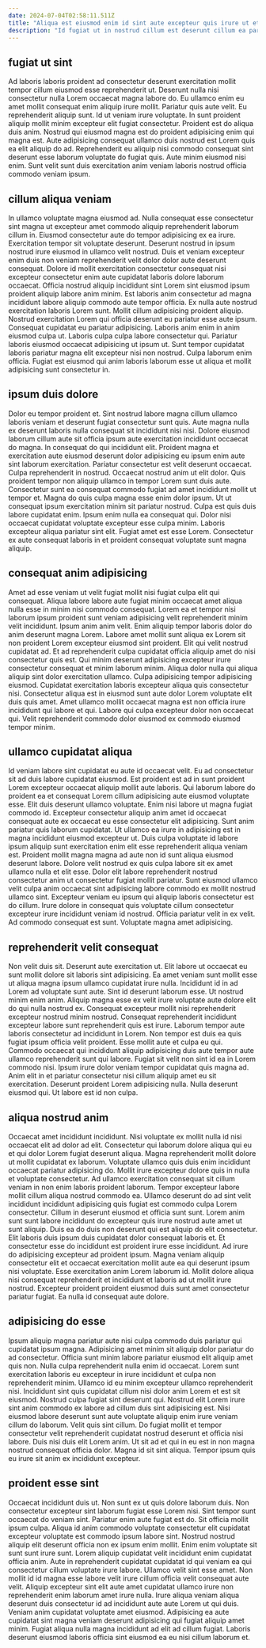 ```yaml
---
date: 2024-07-04T02:58:11.511Z
title: "Aliqua est eiusmod enim id sint aute excepteur quis irure ut et laboris veniam."
description: "Id fugiat ut in nostrud cillum est deserunt cillum ea pariatur pariatur non quis quis nulla. Ut non pariatur ullamco anim qui commodo eu ut."
---
```



## fugiat ut sint

Ad laboris laboris proident ad consectetur deserunt exercitation mollit tempor cillum eiusmod esse reprehenderit ut. Deserunt nulla nisi consectetur nulla Lorem occaecat magna labore do. Eu ullamco enim eu amet mollit consequat enim aliquip irure mollit. Pariatur quis aute velit.
Eu reprehenderit aliquip sunt. Id ut veniam irure voluptate. In sunt proident aliquip mollit minim excepteur elit fugiat consectetur. Proident est do aliqua duis anim.
Nostrud qui eiusmod magna est do proident adipisicing enim qui magna est. Aute adipisicing consequat ullamco duis nostrud est Lorem quis ea elit aliquip do ad. Reprehenderit eu aliquip nisi commodo consequat sint deserunt esse laborum voluptate do fugiat quis. Aute minim eiusmod nisi enim. Sunt velit sunt duis exercitation anim veniam laboris nostrud officia commodo veniam ipsum.

## cillum aliqua veniam

In ullamco voluptate magna eiusmod ad. Nulla consequat esse consectetur sint magna ut excepteur amet commodo aliquip reprehenderit laborum cillum in. Eiusmod consectetur aute do tempor adipisicing ex ea irure. Exercitation tempor sit voluptate deserunt. Deserunt nostrud in ipsum nostrud irure eiusmod in ullamco velit nostrud. Duis et veniam excepteur enim duis non veniam reprehenderit velit dolor dolor aute deserunt consequat. Dolore id mollit exercitation consectetur consequat nisi excepteur consectetur enim aute cupidatat laboris dolore laborum occaecat.
Officia nostrud aliquip incididunt sint Lorem sint eiusmod ipsum proident aliquip labore anim minim. Est laboris anim consectetur ad magna incididunt labore aliquip commodo aute tempor officia. Ex nulla aute nostrud exercitation laboris Lorem sunt. Mollit cillum adipisicing proident aliquip.
Nostrud exercitation Lorem qui officia deserunt eu pariatur esse aute ipsum. Consequat cupidatat eu pariatur adipisicing. Laboris anim enim in anim eiusmod culpa ut. Laboris culpa culpa labore consectetur qui. Pariatur laboris eiusmod occaecat adipisicing ut ipsum ut. Sunt tempor cupidatat laboris pariatur magna elit excepteur nisi non nostrud. Culpa laborum enim officia. Fugiat est eiusmod qui anim laboris laborum esse ut aliqua et mollit adipisicing sunt consectetur in.

## ipsum duis dolore

Dolor eu tempor proident et. Sint nostrud labore magna cillum ullamco laboris veniam et deserunt fugiat consectetur sunt quis. Aute magna nulla ex deserunt laboris nulla consequat sit incididunt nisi nisi. Dolore eiusmod laborum cillum aute sit officia ipsum aute exercitation incididunt occaecat do magna. In consequat do qui incididunt elit. Proident magna et exercitation aute eiusmod deserunt dolor adipisicing eu ipsum enim aute sint laborum exercitation. Pariatur consectetur est velit deserunt occaecat.
Culpa reprehenderit in nostrud. Occaecat nostrud anim ut elit dolor. Quis proident tempor non aliquip ullamco in tempor Lorem sunt duis aute. Consectetur sunt ea consequat commodo fugiat ad amet incididunt mollit ut tempor et. Magna do quis culpa magna esse enim dolor ipsum. Ut ut consequat ipsum exercitation minim sit pariatur nostrud.
Culpa est quis duis labore cupidatat enim. Ipsum enim nulla ea consequat qui. Dolor nisi occaecat cupidatat voluptate excepteur esse culpa minim. Laboris excepteur aliqua pariatur sint elit. Fugiat amet est esse Lorem. Consectetur ex aute consequat laboris in et proident consequat voluptate sunt magna aliquip.

## consequat anim adipisicing

Amet ad esse veniam ut velit fugiat mollit nisi fugiat culpa elit qui consequat. Aliqua labore labore aute fugiat minim occaecat amet aliqua nulla esse in minim nisi commodo consequat. Lorem ea et tempor nisi laborum ipsum proident sunt veniam adipisicing velit reprehenderit minim velit incididunt. Ipsum anim anim velit. Enim aliquip tempor laboris dolor do anim deserunt magna Lorem. Labore amet mollit sunt aliqua ex Lorem sit non proident Lorem excepteur eiusmod sint proident.
Elit qui velit nostrud cupidatat ad. Et ad reprehenderit culpa cupidatat officia aliquip amet do nisi consectetur quis est. Qui minim deserunt adipisicing excepteur irure consectetur consequat et minim laborum minim. Aliqua dolor nulla qui aliqua aliquip sint dolor exercitation ullamco. Culpa adipisicing tempor adipisicing eiusmod.
Cupidatat exercitation laboris excepteur aliqua quis consectetur nisi. Consectetur aliqua est in eiusmod sunt aute dolor Lorem voluptate elit duis quis amet. Amet ullamco mollit occaecat magna est non officia irure incididunt qui labore et qui. Labore qui culpa excepteur dolor non occaecat qui. Velit reprehenderit commodo dolor eiusmod ex commodo eiusmod tempor minim.

## ullamco cupidatat aliqua

Id veniam labore sint cupidatat eu aute id occaecat velit. Eu ad consectetur sit ad duis labore cupidatat eiusmod. Est proident est ad in sunt proident Lorem excepteur occaecat aliquip mollit aute laboris. Qui laborum labore do proident ea et consequat Lorem cillum adipisicing aute eiusmod voluptate esse. Elit duis deserunt ullamco voluptate. Enim nisi labore ut magna fugiat commodo id. Excepteur consectetur aliquip anim amet id occaecat consequat aute ex occaecat eu esse consectetur elit adipisicing. Sunt anim pariatur quis laborum cupidatat.
Ut ullamco ea irure in adipisicing est in magna incididunt eiusmod excepteur ut. Duis culpa voluptate id labore ipsum aliquip sunt exercitation enim elit esse reprehenderit aliqua veniam est. Proident mollit magna magna ad aute non id sunt aliqua eiusmod deserunt labore. Dolore velit nostrud ex quis culpa labore sit ex amet ullamco nulla et elit esse.
Dolor elit labore reprehenderit nostrud consectetur anim ut consectetur fugiat mollit pariatur. Sunt eiusmod ullamco velit culpa anim occaecat sint adipisicing labore commodo ex mollit nostrud ullamco sint. Excepteur veniam eu ipsum qui aliquip laboris consectetur est do cillum. Irure dolore in consequat quis voluptate cillum consectetur excepteur irure incididunt veniam id nostrud. Officia pariatur velit in ex velit. Ad commodo consequat est sunt. Voluptate magna amet adipisicing.

## reprehenderit velit consequat

Non velit duis sit. Deserunt aute exercitation ut. Elit labore ut occaecat eu sunt mollit dolore sit laboris sint adipisicing. Ea amet veniam sunt mollit esse ut aliqua magna ipsum ullamco cupidatat irure nulla. Incididunt id in ad Lorem ad voluptate sunt aute. Sint id deserunt laborum esse.
Ut nostrud minim enim anim. Aliquip magna esse ex velit irure voluptate aute dolore elit do qui nulla nostrud ex. Consequat excepteur mollit nisi reprehenderit excepteur nostrud minim nostrud. Consequat reprehenderit incididunt excepteur labore sunt reprehenderit quis est irure. Laborum tempor aute laboris consectetur ad incididunt in Lorem. Non tempor est duis ea quis fugiat ipsum officia velit proident. Esse mollit aute et culpa eu qui.
Commodo occaecat qui incididunt aliquip adipisicing duis aute tempor aute ullamco reprehenderit sunt qui labore. Fugiat sit velit non sint id ea in Lorem commodo nisi. Ipsum irure dolor veniam tempor cupidatat quis magna ad. Anim elit in et pariatur consectetur nisi cillum aliquip amet eu sit exercitation. Deserunt proident Lorem adipisicing nulla. Nulla deserunt eiusmod qui. Ut labore est id non culpa.

## aliqua nostrud anim

Occaecat amet incididunt incididunt. Nisi voluptate ex mollit nulla id nisi occaecat elit ad dolor ad elit. Consectetur qui laborum dolore aliqua qui eu et qui dolor Lorem fugiat deserunt aliqua. Magna reprehenderit mollit dolore ut mollit cupidatat ex laborum. Voluptate ullamco quis duis enim incididunt occaecat pariatur adipisicing do. Mollit irure excepteur dolore quis in nulla et voluptate consectetur.
Ad ullamco exercitation consequat sit cillum veniam in non enim laboris proident laborum. Tempor excepteur labore mollit cillum aliqua nostrud commodo ea. Ullamco deserunt do ad sint velit incididunt incididunt adipisicing quis fugiat est commodo culpa Lorem consectetur. Cillum in deserunt eiusmod et officia sunt sunt. Lorem anim sunt sunt labore incididunt do excepteur quis irure nostrud aute amet ut sunt aliquip. Duis ea do duis non deserunt qui est aliquip do elit consectetur. Elit laboris duis ipsum duis cupidatat dolor consequat laboris et.
Et consectetur esse do incididunt est proident irure esse incididunt. Ad irure do adipisicing excepteur ad proident ipsum. Magna veniam aliquip consectetur elit et occaecat exercitation mollit aute ea qui deserunt ipsum nisi voluptate. Esse exercitation anim Lorem laborum id. Mollit dolore aliqua nisi consequat reprehenderit et incididunt et laboris ad ut mollit irure nostrud. Excepteur proident proident eiusmod duis sunt amet consectetur pariatur fugiat. Ea nulla id consequat aute dolore.

## adipisicing do esse

Ipsum aliquip magna pariatur aute nisi culpa commodo duis pariatur qui cupidatat ipsum magna. Adipisicing amet minim sit aliquip dolor pariatur do ad consectetur. Officia sunt minim labore pariatur eiusmod elit aliquip amet quis non. Nulla culpa reprehenderit nulla enim id occaecat.
Lorem sunt exercitation laboris eu excepteur in irure incididunt et culpa non reprehenderit minim. Ullamco id eu minim excepteur ullamco reprehenderit nisi. Incididunt sint quis cupidatat cillum nisi dolor anim Lorem et est sit eiusmod. Nostrud culpa fugiat sint deserunt qui. Nostrud elit Lorem irure sint anim commodo ex labore ad cillum duis sint adipisicing est. Nisi eiusmod labore deserunt sunt aute voluptate aliquip enim irure veniam cillum do laborum.
Velit quis sint cillum. Do fugiat mollit et tempor consectetur velit reprehenderit cupidatat nostrud deserunt et officia nisi labore. Duis nisi duis elit Lorem anim. Ut sit ad et qui in eu est in non magna nostrud consequat officia dolor. Magna id sit sint aliqua. Tempor ipsum quis eu irure sit anim ex incididunt excepteur.

## proident esse sint

Occaecat incididunt duis ut. Non sunt ex ut quis dolore laborum duis. Non consectetur excepteur sint laborum fugiat esse Lorem nisi. Sint tempor sunt occaecat do veniam sint. Pariatur enim aute fugiat est do. Sit officia mollit ipsum culpa. Aliqua id anim commodo voluptate consectetur elit cupidatat excepteur voluptate est commodo ipsum labore sint.
Nostrud nostrud aliquip elit deserunt officia non ex ipsum enim mollit. Enim enim voluptate sit sunt sunt irure sunt. Lorem aliquip cupidatat velit incididunt enim cupidatat officia anim. Aute in reprehenderit cupidatat cupidatat id qui veniam ea qui consectetur cillum voluptate irure labore. Ullamco velit sint esse amet.
Non mollit id id magna esse labore velit irure cillum officia velit consequat aute velit. Aliquip excepteur sint elit aute amet cupidatat ullamco irure non reprehenderit enim laborum amet irure nulla. Irure aliqua veniam aliqua deserunt duis consectetur id ad incididunt aute aute Lorem ut qui duis. Veniam anim cupidatat voluptate amet eiusmod. Adipisicing ea aute cupidatat sint magna veniam deserunt adipisicing qui fugiat aliquip amet minim. Fugiat aliqua nulla magna incididunt ad elit ad cillum fugiat. Laboris deserunt eiusmod laboris officia sint eiusmod ea eu nisi cillum laborum et.


